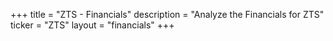 +++
title = "ZTS - Financials"
description = "Analyze the Financials for ZTS"
ticker = "ZTS"
layout = "financials"
+++

